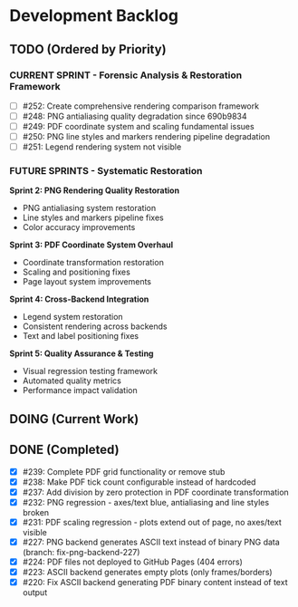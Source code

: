 # Development Backlog

## TODO (Ordered by Priority)

### CURRENT SPRINT - Forensic Analysis & Restoration Framework
- [ ] #252: Create comprehensive rendering comparison framework
- [ ] #248: PNG antialiasing quality degradation since 690b9834
- [ ] #249: PDF coordinate system and scaling fundamental issues
- [ ] #250: PNG line styles and markers rendering pipeline degradation
- [ ] #251: Legend rendering system not visible

### FUTURE SPRINTS - Systematic Restoration
**Sprint 2: PNG Rendering Quality Restoration**
- PNG antialiasing system restoration
- Line styles and markers pipeline fixes
- Color accuracy improvements

**Sprint 3: PDF Coordinate System Overhaul**
- Coordinate transformation restoration
- Scaling and positioning fixes
- Page layout system improvements

**Sprint 4: Cross-Backend Integration**
- Legend system restoration
- Consistent rendering across backends
- Text and label positioning fixes

**Sprint 5: Quality Assurance & Testing**
- Visual regression testing framework
- Automated quality metrics
- Performance impact validation

## DOING (Current Work)

## DONE (Completed)
- [x] #239: Complete PDF grid functionality or remove stub
- [x] #238: Make PDF tick count configurable instead of hardcoded
- [x] #237: Add division by zero protection in PDF coordinate transformation
- [x] #232: PNG regression - axes/text blue, antialiasing and line styles broken
- [x] #231: PDF scaling regression - plots extend out of page, no axes/text visible
- [x] #227: PNG backend generates ASCII text instead of binary PNG data (branch: fix-png-backend-227)
- [x] #224: PDF files not deployed to GitHub Pages (404 errors)
- [x] #223: ASCII backend generates empty plots (only frames/borders)
- [x] #220: Fix ASCII backend generating PDF binary content instead of text output